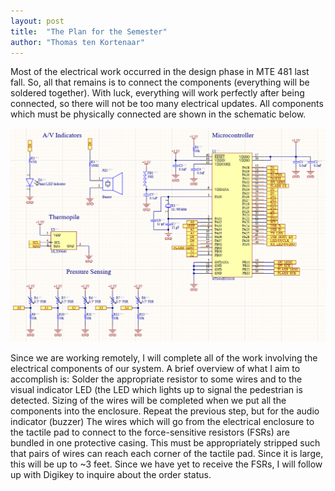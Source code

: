 ```yaml
---
layout: post
title:  "The Plan for the Semester"
author: "Thomas ten Kortenaar"
---
```


Most of the electrical work occurred in the design phase in MTE 481 last fall. So, all that remains is to connect the components (everything will be soldered together). With luck, everything will work perfectly after being connected, so there will not be too many electrical updates. All components which must be physically connected are shown in the schematic below.

![Electrical schematic of the system](/../assets/electric-schematic.png)

Since we are working remotely, I will complete all of the work involving the electrical components of our system. A brief overview of what I aim to accomplish is:
Solder the appropriate resistor to some wires and to the visual indicator LED (the LED which lights up to signal the pedestrian is detected. Sizing of the wires will be completed when we put all the components into the enclosure.
Repeat the previous step, but for the audio indicator (buzzer)
The wires which will go from the electrical enclosure to the tactile pad to connect to the force-sensitive resistors (FSRs) are bundled in one protective casing. This must be appropriately stripped such that pairs of wires can reach each corner of the tactile pad. Since it is large, this will be up to ~3 feet. 
Since we have yet to receive the FSRs, I will follow up with Digikey to inquire about the order status.  
